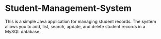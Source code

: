 # Student-Management-System
This is a simple Java application for managing student records. The system allows you to add, list, search, update, and delete student records in a MySQL database.

